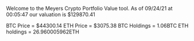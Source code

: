 Welcome to the Meyers Crypto Portfolio Value tool. 
As of 09/24/21 at 00:05:47 our valuation is $129870.41 

BTC Price = $44300.14
 ETH Price = $3075.38
BTC Holdings = 1.06BTC
 ETH holdings = 26.960005962ETH 
